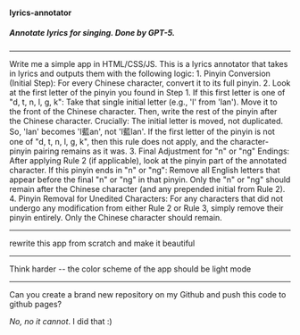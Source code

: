 #### lyrics-annotator
##### Annotate lyrics for singing. Done by GPT-5.
---

Write me a simple app in HTML/CSS/JS. This is a lyrics annotator that takes in lyrics and outputs them with the following logic: 1. Pinyin Conversion (Initial Step): For every Chinese character, convert it to its full pinyin. 2. Look at the first letter of the pinyin you found in Step 1. If this first letter is one of "d, t, n, l, g, k": Take that single initial letter (e.g., 'l' from 'lan'). Move it to the front of the Chinese character. Then, write the rest of the pinyin after the Chinese character. Crucially: The initial letter is moved, not duplicated. So, 'lan' becomes 'l藍an', not 'l藍lan'. If the first letter of the pinyin is not one of "d, t, n, l, g, k", then this rule does not apply, and the character-pinyin pairing remains as it was. 3. Final Adjustment for "n" or "ng" Endings: After applying Rule 2 (if applicable), look at the pinyin part of the annotated character. If this pinyin ends in "n" or "ng": Remove all English letters that appear before the final "n" or "ng" in that pinyin. Only the "n" or "ng" should remain after the Chinese character (and any prepended initial from Rule 2). 4. Pinyin Removal for Unedited Characters: For any characters that did not undergo any modification from either Rule 2 or Rule 3, simply remove their pinyin entirely. Only the Chinese character should remain.

---

rewrite this app from scratch and make it beautiful

---

Think harder -- the color scheme of the app should be light mode

---

Can you create a brand new repository on my Github and push this code to github pages?

_No, no it cannot_. I did that :) 
